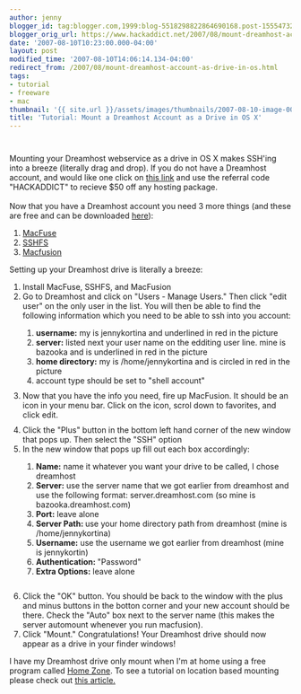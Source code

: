 ```yaml
---
author: jenny
blogger_id: tag:blogger.com,1999:blog-5518298822864690168.post-1555473201897978726
blogger_orig_url: https://www.hackaddict.net/2007/08/mount-dreamhost-account-as-drive-in-os.html
date: '2007-08-10T10:23:00.000-04:00'
layout: post
modified_time: '2007-08-10T14:06:14.134-04:00'
redirect_from: /2007/08/mount-dreamhost-account-as-drive-in-os.html
tags:
- tutorial
- freeware
- mac
thumbnail: '{{ site.url }}/assets/images/thumbnails/2007-08-10-image-0000.jpg'
title: 'Tutorial: Mount a Dreamhost Account as a Drive in OS X'
---
```


<img alt="" border="0" id="BLOGGER_PHOTO_ID_5096479279037235330" src="{{ site.url }}/assets/images/2007-08-10-image-0000.jpg" style="margin: 0px auto 10px; display: block; text-align: center; "/><br/>Mounting your Dreamhost webservice as a drive in OS X makes SSH'ing into a breeze (literally drag and drop).  If you do not have a Dreamhost account, and would like one click on <a href="http://www.dreamhost.com/">this link</a> and use the referral code "HACKADDICT" to recieve $50 off any hosting package.<br/><br/>Now that you have a Dreamhost account you need 3 more things (and these are free and can be downloaded <a href="http://code.google.com/p/macfuse/">here</a>):<ol><li><a href="http://code.google.com/p/macfuse/">MacFuse</a></li><li><a href="http://code.google.com/p/macfuse/">SSHFS</a></li><li><a href="http://www.sccs.swarthmore.edu/users/08/mgorbach/MacFusionWeb/">Macfusion</a></li></ol>Setting up your Dreamhost drive is literally a breeze:<br/><ol><li>Install MacFuse, SSHFS, and MacFusion</li><li>Go to Dreamhost and click on "Users - Manage Users." Then click "edit user" on the only user in the list.  You will then be able to find the following information which you need to be able to ssh into you account:</li><ol><li><span style="font-weight: bold;">username:</span> my is jennykortina and underlined in red in the picture</li><li><span style="font-weight: bold;">server:</span> listed next your user name on the edditing user line.  mine is bazooka and is underlined in red in the picture<br/></li><li><span style="font-weight: bold;">home directory:</span> my is /home/jennykortina and is circled in red in the picture<br/></li><li>account type should be set to "shell account"<img alt="" border="0" id="BLOGGER_PHOTO_ID_5096478866720374882" src="{{ site.url }}/assets/images/2007-08-10-image-0001.jpg" style="margin: 0px auto 10px; display: block; text-align: center; "/></li></ol><li>Now that you have the info you need, fire up MacFusion.  It should be an icon in your menu bar.  Click on the icon, scrol down to favorites, and click edit.<img alt="" border="0" id="BLOGGER_PHOTO_ID_5097064519870922898" src="{{ site.url }}/assets/images/2007-08-10-image-0002.jpg" style="margin: 0px auto 10px; display: block; text-align: center; "/></li><li>Click the "Plus" button in the bottom left hand corner of the new window that pops up.  Then select the "SSH" option</li><li>In the new window that pops up fill out each box accordingly:</li><ol><li><span style="font-weight: bold;">Name:</span> name it whatever you want your drive to be called, I chose dreamhost</li><li><span style="font-weight: bold;">Server:</span> use the server name that we got earlier from dreamhost and use the following format: server.dreamhost.com (so mine is bazooka.dreamhost.com)</li><li><span style="font-weight: bold;">Port:</span> leave alone</li><li><span style="font-weight: bold;">Server Path: </span>use your home directory path from dreamhost (mine is /home/jennykortina)</li><li><span style="font-weight: bold;">Username:</span> use the username we got earlier from dreamhost (mine is jennykortin)</li><li><span style="font-weight: bold;">Authentication: </span>"Password"</li><li><span style="font-weight: bold;">Extra Options:</span> leave alone<br/><img alt="" border="0" id="BLOGGER_PHOTO_ID_5097071039631278242" src="{{ site.url }}/assets/images/2007-08-10-image-0003.jpg" style="margin: 0px auto 10px; display: block; text-align: center; "/><br/></li></ol><li>Click the "OK" button.  You should be back to the window with the plus and minus buttons in the botton corner and your new account should be there.  Check the "Auto" box next to the server name (this makes the server automount whenever you run macfusion).</li><li>Click "Mount."  Congratulations! Your Dreamhost drive should now appear as a drive in your finder windows!</li></ol>I have my Dreamhost drive only mount when I'm at home using a free program called <a href="http://metaquark.de/homezone/">Home Zone</a>.  To see a tutorial on location based mounting please check out <a href="http://hackaddict.blogspot.com/2007/06/tutorial-automount-samba-drive-when-at.html">this article.</a><a href="http://hackaddict.blogspot.com/2007/06/tutorial-automount-samba-drive-when-at.html"><br/></a>